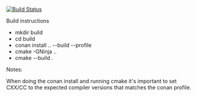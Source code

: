 [![Build Status](https://travis-ci.org/Zitrax/zit.svg?branch=master)](https://travis-ci.org/Zitrax/zit)

Build instructions

* mkdir build
* cd build
* conan install .. --build --profile <profile>
* cmake -GNinja ..
* cmake --build .

Notes:

When doing the conan install and running cmake it's important to set CXX/CC to
the expected compiler versions that matches the conan profile.
